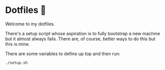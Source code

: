 # Dotfiles 👻

Welcome to my dotfiles.

There's a setup script whose aspiration is to fully bootstrap a new machine but it almost always fails. There are, of course, better ways to do this but this is mine.

There are some variables to define up top and then run: 

```bash
./setup.sh
```
